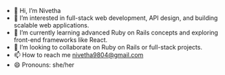 - 👋 Hi, I’m Nivetha
- 👀 I’m interested in full-stack web development, API design, and building scalable web applications.
- 🌱 I’m currently learning advanced Ruby on Rails concepts and exploring front-end frameworks like React.
- 💞️ I’m looking to collaborate on Ruby on Rails or full-stack projects.
- 📫 How to reach me nivetha9804@gmail.com
- 😄 Pronouns: she/her
